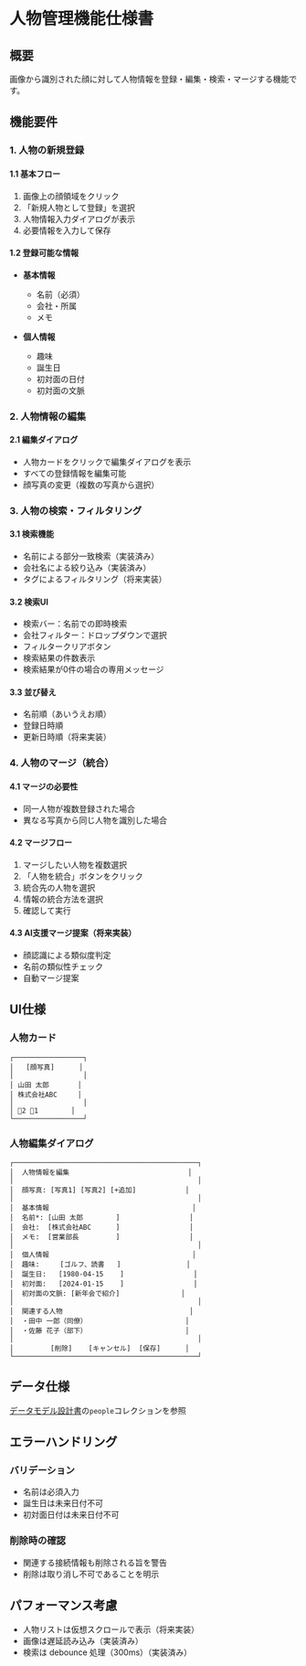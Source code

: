 # 人物管理機能仕様書

## 概要

画像から識別された顔に対して人物情報を登録・編集・検索・マージする機能です。

## 機能要件

### 1. 人物の新規登録

#### 1.1 基本フロー
1. 画像上の顔領域をクリック
2. 「新規人物として登録」を選択
3. 人物情報入力ダイアログが表示
4. 必要情報を入力して保存

#### 1.2 登録可能な情報
- **基本情報**
  - 名前（必須）
  - 会社・所属
  - メモ
  
- **個人情報**
  - 趣味
  - 誕生日
  - 初対面の日付
  - 初対面の文脈

### 2. 人物情報の編集

#### 2.1 編集ダイアログ
- 人物カードをクリックで編集ダイアログを表示
- すべての登録情報を編集可能
- 顔写真の変更（複数の写真から選択）

### 3. 人物の検索・フィルタリング

#### 3.1 検索機能
- 名前による部分一致検索（実装済み）
- 会社名による絞り込み（実装済み）
- タグによるフィルタリング（将来実装）

#### 3.2 検索UI
- 検索バー：名前での即時検索
- 会社フィルター：ドロップダウンで選択
- フィルタークリアボタン
- 検索結果の件数表示
- 検索結果が0件の場合の専用メッセージ

#### 3.3 並び替え
- 名前順（あいうえお順）
- 登録日時順
- 更新日時順（将来実装）

### 4. 人物のマージ（統合）

#### 4.1 マージの必要性
- 同一人物が複数登録された場合
- 異なる写真から同じ人物を識別した場合

#### 4.2 マージフロー
1. マージしたい人物を複数選択
2. 「人物を統合」ボタンをクリック
3. 統合先の人物を選択
4. 情報の統合方法を選択
5. 確認して実行

#### 4.3 AI支援マージ提案（将来実装）
- 顔認識による類似度判定
- 名前の類似性チェック
- 自動マージ提案

## UI仕様

### 人物カード
```
┌─────────────────┐
│   [顔写真]      │
│                 │
│ 山田 太郎       │
│ 株式会社ABC     │
│                 │
│ 👥2 👔1        │
└─────────────────┘
```

### 人物編集ダイアログ
```
┌─────────────────────────────────────────────┐
│  人物情報を編集                             │
│                                             │
│  顔写真: [写真1] [写真2] [+追加]            │
│                                             │
│  基本情報                                   │
│  名前*: [山田 太郎        ]                 │
│  会社:  [株式会社ABC      ]                 │
│  メモ:  [営業部長         ]                 │
│                                             │
│  個人情報                                   │
│  趣味:     [ゴルフ、読書   ]                │
│  誕生日:   [1980-04-15    ]                 │
│  初対面:   [2024-01-15    ]                 │
│  初対面の文脈: [新年会で紹介]               │
│                                             │
│  関連する人物                               │
│  ・田中 一郎（同僚）                        │
│  ・佐藤 花子（部下）                        │
│                                             │
│         [削除]    [キャンセル]  [保存]      │
└─────────────────────────────────────────────┘
```

## データ仕様

[データモデル設計書](../../architecture/data-model.md)の`people`コレクションを参照

## エラーハンドリング

### バリデーション
- 名前は必須入力
- 誕生日は未来日付不可
- 初対面日付は未来日付不可

### 削除時の確認
- 関連する接続情報も削除される旨を警告
- 削除は取り消し不可であることを明示

## パフォーマンス考慮

- 人物リストは仮想スクロールで表示（将来実装）
- 画像は遅延読み込み（実装済み）
- 検索は debounce 処理（300ms）（実装済み） 